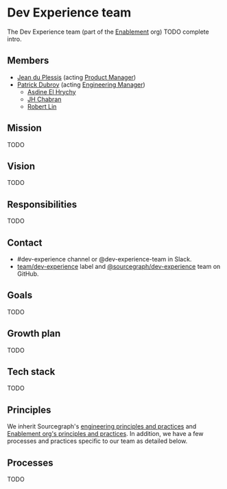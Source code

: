 # Dev Experience team

The Dev Experience team (part of the [Enablement](../index.md) org) TODO complete intro.

## Members

- [Jean du Plessis](../../../company/team/index.md#jean-du-plessis-he-him) (acting [Product Manager](../../../product/roles/index.md#product-manager))
- [Patrick Dubroy](../../../company/team/index.md#patrick-dubroy-he-him) (acting [Engineering Manager](../../roles.md#engineering-manager))
  - [Asdine El Hrychy](../../../company/team/index.md#asdine-el-hrychy)
  - [JH Chabran](../../../company/team/index.md#jh-chabran-he-him)
  - [Robert Lin](../../../company/team/index.md#robert-lin)

## Mission

TODO

## Vision

TODO

## Responsibilities

TODO

## Contact

- #dev-experience channel or @dev-experience-team in Slack.
- [team/dev-experience](https://github.com/sourcegraph/sourcegraph/labels/team%2Fdev-experience) label and [@sourcegraph/dev-experience](https://github.com/orgs/sourcegraph/teams/dev-experience) team on GitHub.

## Goals

TODO

## Growth plan

TODO

## Tech stack

TODO

## Principles

We inherit Sourcegraph's [engineering principles and practices](../../principles-and-practices.md) and [Enablement org's principles and practices](../../developer-insights/index.md#principles-and-practices). In addition, we have a few processes and practices specific to our team as detailed below.

## Processes

TODO


